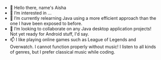 - 👋 Hello there, name's Aisha
- 👀 I’m interested in ...
- 🌱 I’m currently relearning Java using a more efficient approach than the one I have been exposed to before.
- 💞️ I’m looking to collaborate on any Java desktop application projects! Not yet ready for Android stuff, I'd say.
- 📫 I like playing online games such as League of Legends and Overwatch.
  I cannot function properly without music! I listen to all kinds of genres, but I prefer classical music while coding.

<!---
azimovaisha/azimovaisha is a ✨ special ✨ repository because its `README.md` (this file) appears on your GitHub profile.
You can click the Preview link to take a look at your changes.
--->
